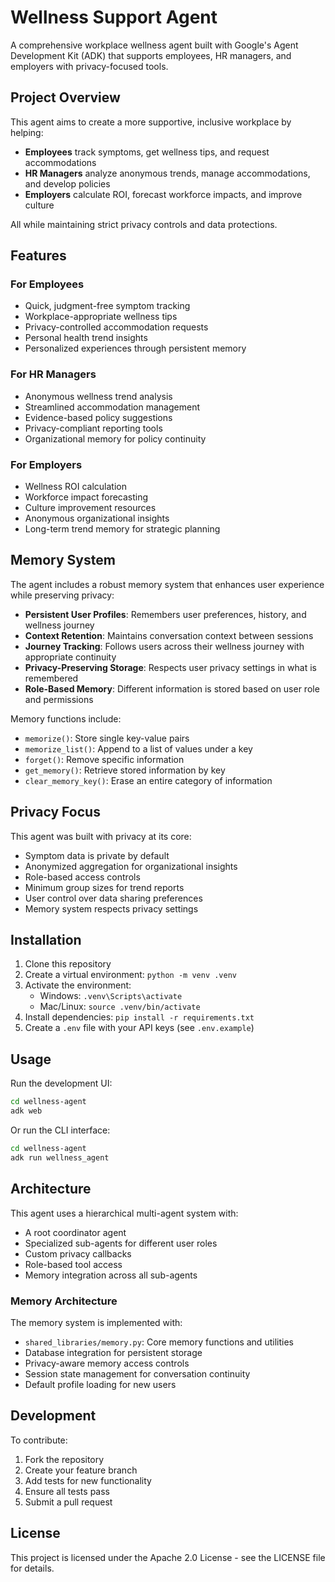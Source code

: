# Wellness Support Agent

A comprehensive workplace wellness agent built with Google's Agent Development Kit (ADK) that supports employees, HR managers, and employers with privacy-focused tools.

## Project Overview

This agent aims to create a more supportive, inclusive workplace by helping:
- **Employees** track symptoms, get wellness tips, and request accommodations
- **HR Managers** analyze anonymous trends, manage accommodations, and develop policies  
- **Employers** calculate ROI, forecast workforce impacts, and improve culture

All while maintaining strict privacy controls and data protections.

## Features

### For Employees
- Quick, judgment-free symptom tracking
- Workplace-appropriate wellness tips
- Privacy-controlled accommodation requests
- Personal health trend insights
- Personalized experiences through persistent memory

### For HR Managers
- Anonymous wellness trend analysis
- Streamlined accommodation management
- Evidence-based policy suggestions
- Privacy-compliant reporting tools
- Organizational memory for policy continuity

### For Employers
- Wellness ROI calculation
- Workforce impact forecasting
- Culture improvement resources
- Anonymous organizational insights
- Long-term trend memory for strategic planning

## Memory System

The agent includes a robust memory system that enhances user experience while preserving privacy:

- **Persistent User Profiles**: Remembers user preferences, history, and wellness journey
- **Context Retention**: Maintains conversation context between sessions
- **Journey Tracking**: Follows users across their wellness journey with appropriate continuity
- **Privacy-Preserving Storage**: Respects user privacy settings in what is remembered
- **Role-Based Memory**: Different information is stored based on user role and permissions

Memory functions include:
- `memorize()`: Store single key-value pairs
- `memorize_list()`: Append to a list of values under a key
- `forget()`: Remove specific information
- `get_memory()`: Retrieve stored information by key
- `clear_memory_key()`: Erase an entire category of information

## Privacy Focus

This agent was built with privacy at its core:
- Symptom data is private by default
- Anonymized aggregation for organizational insights
- Role-based access controls
- Minimum group sizes for trend reports
- User control over data sharing preferences
- Memory system respects privacy settings

## Installation

1. Clone this repository
2. Create a virtual environment: `python -m venv .venv`
3. Activate the environment:
   - Windows: `.venv\Scripts\activate`
   - Mac/Linux: `source .venv/bin/activate`
4. Install dependencies: `pip install -r requirements.txt`
5. Create a `.env` file with your API keys (see `.env.example`)

## Usage

Run the development UI:
```bash
cd wellness-agent
adk web
```

Or run the CLI interface:
```bash
cd wellness-agent
adk run wellness_agent
```

## Architecture

This agent uses a hierarchical multi-agent system with:
- A root coordinator agent
- Specialized sub-agents for different user roles
- Custom privacy callbacks
- Role-based tool access
- Memory integration across all sub-agents

### Memory Architecture

The memory system is implemented with:
- `shared_libraries/memory.py`: Core memory functions and utilities
- Database integration for persistent storage
- Privacy-aware memory access controls
- Session state management for conversation continuity
- Default profile loading for new users

## Development

To contribute:
1. Fork the repository
2. Create your feature branch
3. Add tests for new functionality
4. Ensure all tests pass
5. Submit a pull request

## License

This project is licensed under the Apache 2.0 License - see the LICENSE file for details. 
